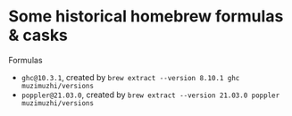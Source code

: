 # Some historical homebrew formulas & casks

Formulas
 - `ghc@10.3.1`, created by `brew extract --version 8.10.1 ghc muzimuzhi/versions`
 - `poppler@21.03.0`, created by `brew extract --version 21.03.0 poppler muzimuzhi/versions`

